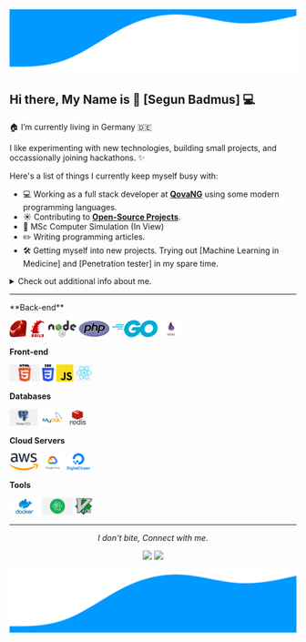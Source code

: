 <img src="images/wave.svg" alt="Hero image">

## Hi there, My Name is 👨‍ [Segun Badmus]  :computer:
🏠 I’m currently living in Germany :de:  <br/>
<!--
🏠 I’m currently living at Duisburg, Germany 🇻🇳. <br/>
👨‍💻 I’m currently working as a Full-stack Developer.<br/>
🔭 I’m currently working on my pet projects.<br/>
🌱 I’m currently learning English 🤦‍♂.<br/>
☕️ I’m coffeer. <br/>
⚡ Bla bla bla...
-->

I like experimenting with new technologies, building small projects, and occassionally joining hackathons. ✨

Here's a list of things I currently keep myself busy with:

- 💻 Working as a full stack developer at **[QovaNG](https://qova.com.ng)** using some modern programming languages. 
- ☀️ Contributing to **[Open-Source Projects](https://segunbadmus.com)**.
- :school_satchel: MSc Computer Simulation (In View)
- :pencil2: Writing programming articles.
- 🛠 Getting myself into new projects. Trying out [Machine Learning in Medicine] and [Penetration tester] in my spare time.

<details>
  <summary>Check out additional info about me.</summary>
  <br>
  <p><i>Siri play ME! by Taylor Swift ft. Brendon Urie 🎶</i><p>

  - :musical_note: I love listening to AfroPop when coding. ⭐️
  - :notebook: In my free time, you will find me on **[Medium]** and **[Dev.to]** reading articles.
  - :mag: Learning Deutsch **(Currently on level A2)**
  

 ![My github stats](https://github-readme-stats.vercel.app/api?username=badmus306&show_icons=true&theme=nord)   :sparkles::sparkles::sparkles: ![Top Langs](https://github-readme-stats.vercel.app/api/top-langs/?username=badmus306)
  <br><br>
</details>

<hr/>
**Back-end**

<code><img height="30" src="https://raw.githubusercontent.com/badmus306/badmus306/master/images/ruby.png"></code>
<code><img height="30" src="https://raw.githubusercontent.com/badmus306/badmus306/master/images/rails.png"></code>
<code><img height="30" src="https://raw.githubusercontent.com/badmus306/badmus306/master/images/nodejs.png"></code>
<code><img height="30" src="https://raw.githubusercontent.com/badmus306/badmus306/master/images/php.svg"></code>
<code><img height="30" src="https://raw.githubusercontent.com/badmus306/badmus306/master/images/go.png"></code>
<code><img height="30" src="https://raw.githubusercontent.com/badmus306/badmus306/master/images/elixir.png"></code>

**Front-end**

<code><img height="30" src="https://raw.githubusercontent.com/badmus306/badmus306/master/images/html.png"></code>
<code><img height="30" src="https://raw.githubusercontent.com/badmus306/badmus306/master/images/css3.png"></code>
<code><img height="30" src="https://raw.githubusercontent.com/badmus306/badmus306/master/images/js.png"></code>
<code><img height="30" src="https://raw.githubusercontent.com/badmus306/badmus306/master/images/reactjs.png"></code>

**Databases**

<code><img height="30" src="https://raw.githubusercontent.com/badmus306/badmus306/master/images/postgresql.png"></code>
<code><img height="30" src="https://raw.githubusercontent.com/badmus306/badmus306/master/images/mysql.svg"></code>
<code><img height="30" src="https://raw.githubusercontent.com/badmus306/badmus306/master/images/redis.png"></code>

**Cloud Servers**

<code><img height="30" src="https://raw.githubusercontent.com/badmus306/badmus306/master/images/aws.png"></code>
<code><img height="30" src="https://raw.githubusercontent.com/badmus306/badmus306/master/images/gcloud.png"></code>
<code><img height="30" src="https://raw.githubusercontent.com/badmus306/badmus306/master/images/DigitalOcean.png"></code>

**Tools**

<code><img height="30" src="https://raw.githubusercontent.com/badmus306/badmus306/master/images/docker.png"></code>
<code><img height="30" src="https://raw.githubusercontent.com/badmus306/badmus306/master/images/atom.png"></code>
<code><img height="30" src="https://raw.githubusercontent.com/badmus306/badmus306/master/images/vim.png"></code>

<hr>
<p align="center">
  <i>I don't bite, Connect with me.</i>

  <p align="center">
    <a href="https://twitter.com/Itz_Mrsegun_" alt="Twitter"><img src="https://raw.githubusercontent.com/jayehernandez/jayehernandez/3f5402efef9a0ae89211a6e04609558e862ca616/readme/twitter-fill.svg"></a>
    <a href="https://www.linkedin.com/in/segun-badmus-810438169/z/" alt="Linkedin"><img src="https://raw.githubusercontent.com/jayehernandez/jayehernandez/3f5402efef9a0ae89211a6e04609558e862ca616/readme/linkedin-fill.svg"></a>
    
</p>
<!--
<p align = 'center'>
  ## 𝗩𝗶𝘀𝗶𝘁𝗼𝗿𝘀

![visitors]

 </p>
-->
<img src="images/wavefoot.svg" alt="Hero image"> 


